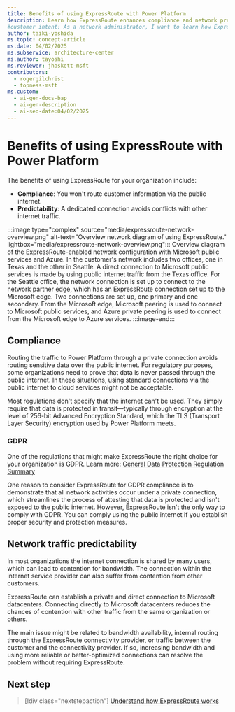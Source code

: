 ```yaml
---
title: Benefits of using ExpressRoute with Power Platform
description: Learn how ExpressRoute enhances compliance and network predictability for Power Platform by avoiding public internet traffic and ensuring dedicated connections.
#customer intent: As a network administrator, I want to learn how ExpressRoute minimizes internet traffic contention so that I can improve network security and predictability.  
author: taiki-yoshida
ms.topic: concept-article
ms.date: 04/02/2025
ms.subservice: architecture-center
ms.author: tayoshi
ms.reviewer: jhaskett-msft
contributors:
  - rogergilchrist
  - topness-msft
ms.custom:
  - ai-gen-docs-bap
  - ai-gen-description
  - ai-seo-date:04/02/2025
---
```


# Benefits of using ExpressRoute with Power Platform

The benefits of using ExpressRoute for your organization include:

- **Compliance**: You won't route customer information via the public internet.
- **Predictability**: A dedicated connection avoids conflicts with other internet traffic.

:::image type="complex" source="media/expressroute-network-overview.png" alt-text="Overview network diagram of using ExpressRoute." lightbox="media/expressroute-network-overview.png":::
   Overview diagram of the ExpressRoute-enabled network configuration with Microsoft public services and Azure. In the customer's network includes two offices, one in Texas and the other in Seattle. A direct connection to Microsoft public services is made by using public internet traffic from the Texas office. For the Seattle office, the network connection is set up to connect to the network partner edge, which has an ExpressRoute connection set up to the Microsoft edge. Two connections are set up, one primary and one secondary. From the Microsoft edge, Microsoft peering is used to connect to Microsoft public services, and Azure private peering is used to connect from the Microsoft edge to Azure services. 
:::image-end:::

## Compliance

Routing the traffic to Power Platform through a private connection avoids routing sensitive data over the public internet. For regulatory purposes, some organizations need to prove that data is never passed
through the public internet. In these situations, using standard connections
via the public internet to cloud services might not be acceptable.

Most regulations don't specify that the internet can't be used. They simply require that data is protected in transit—typically through encryption at the level of 256-bit Advanced Encryption Standard, which the TLS (Transport Layer Security) encryption used by Power Platform meets.

### GDPR

One of the regulations that might make ExpressRoute the right choice for your
organization is GDPR. Learn more: [General Data Protection Regulation Summary](/compliance/regulatory/gdpr)

One reason to consider ExpressRoute for GDPR compliance is to demonstrate that all network activities occur under a private connection, which streamlines the process of attesting that data is protected and isn't exposed to the public internet. However, ExpressRoute isn't the only way to comply with GDPR. You can comply using the public internet if you establish proper security and protection measures.  

## Network traffic predictability

In most organizations the internet connection is shared by many users, which can lead to contention for bandwidth. The connection within the internet service provider can also suffer from contention from other customers.

ExpressRoute can establish a private and direct connection to Microsoft datacenters. Connecting directly to Microsoft datacenters reduces the chances of contention with other traffic from the same organization or others.  

The main issue might be related to bandwidth availability, internal routing through the ExpressRoute connectivity provider, or traffic between the customer and the connectivity provider. If so, increasing bandwidth and using more reliable or better-optimized connections can resolve the problem without requiring ExpressRoute.  

## Next step

> [!div class="nextstepaction"]
> [Understand how ExpressRoute works](how-expressroute-works.md)
